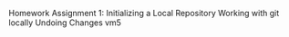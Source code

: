 Homework Assignment 1: Initializing a Local Repository
Working with git locally
Undoing Changes
vm5

